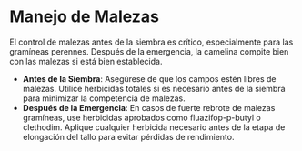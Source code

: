 # Manejo de Malezas

El control de malezas antes de la siembra es crítico, especialmente para las gramíneas perennes. Después de la emergencia, la camelina compite bien con las malezas si está bien establecida.

- **Antes de la Siembra**: Asegúrese de que los campos estén libres de malezas. Utilice herbicidas totales si es necesario antes de la siembra para minimizar la competencia de malezas.
- **Después de la Emergencia**: En casos de fuerte rebrote de malezas gramíneas, use herbicidas aprobados como fluazifop-p-butyl o clethodim. Aplique cualquier herbicida necesario antes de la etapa de elongación del tallo para evitar pérdidas de rendimiento.